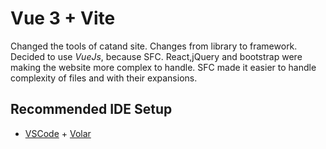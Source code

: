 # Vue 3 + Vite
Changed the tools of catand site.
Changes from library to framework.
Decided to use *VueJs*, because SFC.
React,jQuery and bootstrap were making the website more complex to handle.
SFC made it easier to handle complexity of files and with their expansions.


## Recommended IDE Setup

- [VSCode](https://code.visualstudio.com/) + [Volar](https://marketplace.visualstudio.com/items?itemName=johnsoncodehk.volar)
